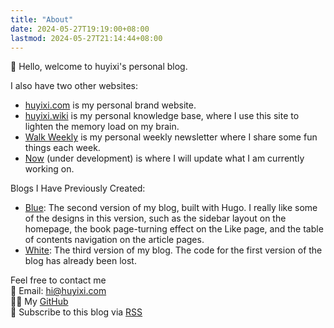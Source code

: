 ```yaml
---
title: "About"
date: 2024-05-27T19:19:00+08:00
lastmod: 2024-05-27T21:14:44+08:00
---
```


👋 Hello, welcome to huyixi's personal blog.

I also have two other websites:

- [huyixi.com](https://huyixi.com) is my personal brand website.
- [huyixi.wiki](https://huyixi.wiki) is my personal knowledge base, where I use this site to lighten the memory load on my brain.
- [Walk Weekly](https://weekly.huyixi.com) is my personal weekly newsletter where I share some fun things each week.
- [Now](https://now.huyixi.com) (under development) is where I will update what I am currently working on.

Blogs I Have Previously Created:

- [Blue](https://blue.huyixi.com/zh/): The second version of my blog, built with Hugo. I really like some of the designs in this version, such as the sidebar layout on the homepage, the book page-turning effect on the Like page, and the table of contents navigation on the article pages.
- [White](https://white.huyixi.com): The third version of my blog.
  The code for the first version of the blog has already been lost.

Feel free to contact me  
📮 Email: [hi@huyixi.com](mailto:hi@huyixi.com)  
🧑‍💻 My [GitHub](https://github.com/huyixi)  
📰 Subscribe to this blog via [RSS](/index.xml)

